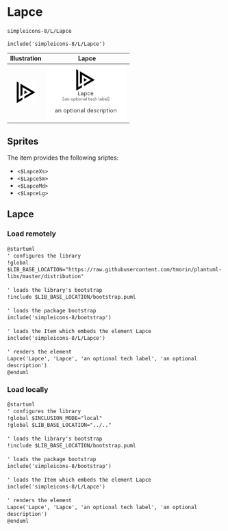 # Lapce


```text
simpleicons-8/L/Lapce
```

```text
include('simpleicons-8/L/Lapce')
```



| Illustration | Lapce |
| :---: | :---: |
| ![illustration for Illustration](../../simpleicons-8/L/Lapce.png) | ![illustration for Lapce](../../simpleicons-8/L/Lapce.Local.png) |



## Sprites
The item provides the following sriptes:

- `<$LapceXs>`
- `<$LapceSm>`
- `<$LapceMd>`
- `<$LapceLg>`





## Lapce

### Load remotely
```plantuml
@startuml
' configures the library
!global $LIB_BASE_LOCATION="https://raw.githubusercontent.com/tmorin/plantuml-libs/master/distribution"

' loads the library's bootstrap
!include $LIB_BASE_LOCATION/bootstrap.puml

' loads the package bootstrap
include('simpleicons-8/bootstrap')

' loads the Item which embeds the element Lapce
include('simpleicons-8/L/Lapce')

' renders the element
Lapce('Lapce', 'Lapce', 'an optional tech label', 'an optional description')
@enduml
```

### Load locally
```plantuml
@startuml
' configures the library
!global $INCLUSION_MODE="local"
!global $LIB_BASE_LOCATION="../.."

' loads the library's bootstrap
!include $LIB_BASE_LOCATION/bootstrap.puml

' loads the package bootstrap
include('simpleicons-8/bootstrap')

' loads the Item which embeds the element Lapce
include('simpleicons-8/L/Lapce')

' renders the element
Lapce('Lapce', 'Lapce', 'an optional tech label', 'an optional description')
@enduml
```

